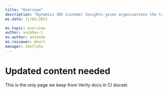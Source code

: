 ```yaml
---
title: "Overview"
description: "Dynamics 365 Customer Insights gives organizations the tools to stay compliant with regulatory requirements."
ms.date: 11/03/2021

ms.topic: overview
author: anubhav-t
ms.author: antando
ms.reviewer: mhart
manager: shellyha
---
```


# Updated content needed

This is the only page we keep from Verity docs in CI docset.